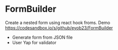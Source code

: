 # FormBuilder
Create a nested form using react hook froms. 
Demo https://codesandbox.io/s/github/eyob23/FormBuilder
- Generate form from JSON file 
- User Yap for validator 
